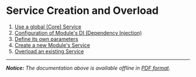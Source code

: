 Service Creation and Overload
=============================

 1. [Use a global (Core) Service](useGlobalService.md)
 2. [Configuration of Module's DI (Dependency Injection)](configureDI.md)
 3. [Define its own parameters](defineParameters.md)
 4. [Create a new Module's Service](newService.md)
 5. [Overload an existing Service](overloadService.md)
 
----------
*__Notice:__ The documentation above is available offline in [PDF format](../doc.pdf).*